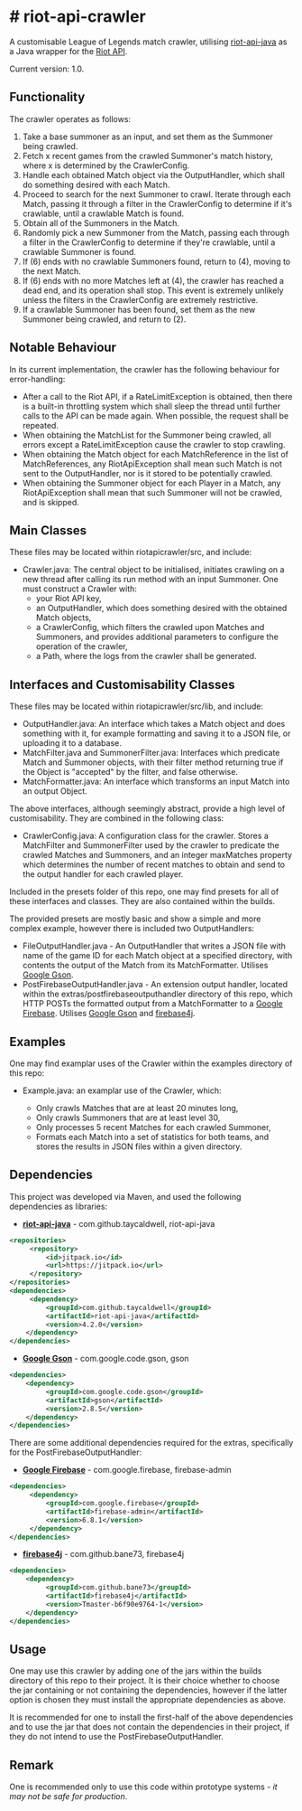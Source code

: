 
# # riot-api-crawler

A customisable League of Legends match crawler, utilising [riot-api-java](https://github.com/taycaldwell/riot-api-java) as a Java wrapper for the [Riot API](https://developer.riotgames.com/).

Current version: 1.0.

## Functionality
The crawler operates as follows:
 1. Take a base summoner as an input, and set them as the Summoner being crawled.
 2. Fetch x recent games from the crawled Summoner's match history, where x is determined by the CrawlerConfig.
 3. Handle each obtained Match object via the OutputHandler, which shall do something desired with each Match.
 4. Proceed to search for the next Summoner to crawl. Iterate through each Match, passing it through a filter in the CrawlerConfig to determine if it's crawlable, until a  crawlable Match is found.
 5. Obtain all of the Summoners in the Match.
 6. Randomly pick a new Summoner from the Match, passing each through a filter in the CrawlerConfig to determine if they're crawlable, until a crawlable Summoner is found.
 7. If (6) ends with no crawlable Summoners found, return to (4), moving to the next Match.
 8. If (6) ends with no more Matches left at (4), the crawler has reached a dead end, and its operation shall stop. This event is extremely unlikely unless the filters in the CrawlerConfig are extremely restrictive.
 9. If a crawlable Summoner has been found, set them as the new Summoner being crawled, and return to (2).

## Notable Behaviour

In its current implementation, the crawler has the following  behaviour for error-handling:

  - After a call to the Riot API, if a RateLimitException is obtained, then there is a built-in throttling system which shall sleep the thread until further calls to the API can be made again. When possible, the request shall be repeated.
- When obtaining the MatchList for the Summoner being crawled, all errors except a RateLimitException cause the crawler to stop crawling.
- When obtaining the Match object for each MatchReference in the list of MatchReferences, any RiotApiException shall mean such Match is not sent to the OutputHandler, nor is it stored to be potentially crawled.
- When obtaining the Summoner object for each Player in a Match, any RiotApiException shall mean that such Summoner will not be crawled, and is skipped.

 ## Main Classes
These files may be located within riotapicrawler/src, and include:
 - Crawler.java: The central object to be initialised, initiates crawling on a new thread after calling its run method with an input Summoner. One must construct a Crawler with:
    - your Riot API key,
    - an OutputHandler, which does something desired with the obtained Match objects,
    - a CrawlerConfig, which filters the crawled upon Matches and Summoners, and provides additional parameters to configure the operation of the crawler,
    -  a Path, where the logs from the crawler shall be generated.



## Interfaces and Customisability Classes
These files may be located within riotapicrawler/src/lib, and include:
  - OutputHandler.java: An interface which takes a Match object and does something with it, for example formatting and saving it to a JSON file, or uploading it to a database.
  -  MatchFilter.java and SummonerFilter.java: Interfaces which predicate Match and Summoner objects, with their filter method returning true if the Object is "accepted" by the filter, and false otherwise.
  - MatchFormatter.java: An interface which transforms an input Match into an output Object.

The above interfaces, although seemingly abstract, provide a high level of customisability. They are combined in the following class:
  - CrawlerConfig.java: A configuration class for the crawler.  Stores a MatchFilter and SummonerFilter used by the crawler to  predicate the crawled Matches and Summoners,  and an integer maxMatches property which determines the number of recent matches to obtain and  send to the output handler for each crawled player.

Included in the presets folder of this repo, one may find presets for all of these interfaces and classes. They are also contained within the builds. 

The provided presets are mostly basic and show a simple and more complex example, however there is included two OutputHandlers:
  - FileOutputHandler.java - An OutputHandler that writes a JSON file with name of the game ID for each Match object at a specified directory, with contents the output of the Match from its MatchFormatter. 
Utilises [Google Gson](https://github.com/google/gson).
  - PostFirebaseOutputHandler.java - An extension output handler, located within the extras/postfirebaseoutputhandler directory of this repo, which HTTP POSTs the formatted output from a MatchFormatter to a [Google Firebase](https://firebase.google.com/).
Utilises [Google Gson](https://github.com/google/gson) and [firebase4j](https://github.com/bane73/firebase4j).

## Examples

One may find examplar uses of the Crawler within the examples directory of this repo:

 - Example.java: an examplar use of the Crawler, which:
 
   - Only crawls Matches that are at least 20 minutes long,
   - Only crawls Summoners that are at least level 30,
   - Only processes 5 recent Matches for each crawled Summoner,
   - Formats each Match into a set of statistics for both teams,
      and stores the results in JSON files within a given directory.

## Dependencies
This project was developed via Maven, and used the following dependencies as libraries:
 - **[riot-api-java](https://github.com/taycaldwell/riot-api-java)** - com.github.taycaldwell, riot-api-java
```xml
<repositories>  
	 <repository> 
		 <id>jitpack.io</id>  
		 <url>https://jitpack.io</url>  
	 </repository>
</repositories>
<dependencies>
	 <dependency>  
		 <groupId>com.github.taycaldwell</groupId>  
		 <artifactId>riot-api-java</artifactId>  
		 <version>4.2.0</version>  
	</dependency>
</dependencies>
```
 - **[Google Gson](https://github.com/google/gson)** - com.google.code.gson, gson
```xml
<dependencies>
	<dependency>  
		 <groupId>com.google.code.gson</groupId>  
		 <artifactId>gson</artifactId>  
		 <version>2.8.5</version>  
	</dependency>
</dependencies>
```

There are some additional dependencies required for the extras, specifically for the PostFirebaseOutputHandler:
 - **[Google Firebase](https://firebase.google.com/)** - com.google.firebase, firebase-admin
```xml
<dependencies>  
	 <dependency> 
		 <groupId>com.google.firebase</groupId>  
		 <artifactId>firebase-admin</artifactId>  
		 <version>6.8.1</version>  
	 </dependency>
</dependencies>
```
 - **[firebase4j](https://github.com/bane73/firebase4j)** - com.github.bane73, firebase4j
```xml
<dependencies>  
	<dependency>  
		 <groupId>com.github.bane73</groupId>  
		 <artifactId>firebase4j</artifactId>  
		 <version>Tmaster-b6f90e9764-1</version>  
	</dependency>
</dependencies>
```

## Usage

One may use this crawler by adding one of the jars within the builds directory of this repo to their project. It is their choice whether to choose the jar containing or not containing the dependencies, however if the latter option is chosen they must install the appropriate dependencies as above.

It is recommended for one to install the first-half of the above dependencies and to use the jar that does not contain the dependencies in their project, if they do not intend to use the PostFirebaseOutputHandler.

## Remark

One is recommended only to use this code within prototype systems - *it may not be safe for production*.
